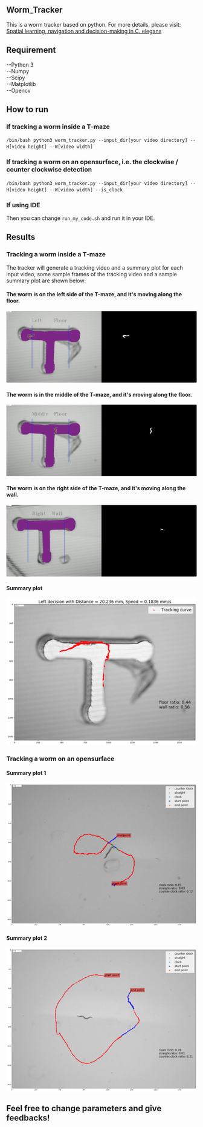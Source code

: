 ## Worm_Tracker
This is a worm tracker based on python. For more details, please visit: <br />
[Spatial learning, navigation and decision-making in  C. elegans ](https://elenigourgou.engin.umich.edu/research/)
## Requirement
--Python 3<br />
--Numpy <br />
--Scipy<br />
--Matplotlib<br />
--Opencv <br />
## How to run
### If tracking a worm inside a T-maze
`/bin/bash python3 worm_tracker.py --input_dir[your video directory] --H[video height] --W[video width]`
### If tracking a worm on an opensurface, i.e. the clockwise / counter clockwise detection
`/bin/bash python3 worm_tracker.py --input_dir[your video directory] --H[video height] --W[video width] --is_clock`
### If using IDE
Then you can change `run_my_code.sh` and run it in your IDE.

## Results
### Tracking a worm inside a T-maze
The tracker will generate a tracking video and a summary plot for each input video, some sample frames of the tracking video and a sample summary plot are shown below:
#### The worm is on the left side of the T-maze, and it's moving along the floor.
![](images/Tracking_image_left.png)
#### The worm is in the middle of the T-maze, and it's moving along the floor.
![](images/Tracking_image_middle.png)
#### The worm is on the right side of the T-maze, and it's moving along the wall.
![](images/Tracking_image_right.png)
#### Summary plot
![](images/Testing11_result.png)
### Tracking a worm on an opensurface
#### Summary plot 1
![](images/Testing32_result.png)
#### Summary plot 2
![](images/Testing50_result.png)
## Feel free to change parameters and give feedbacks!

